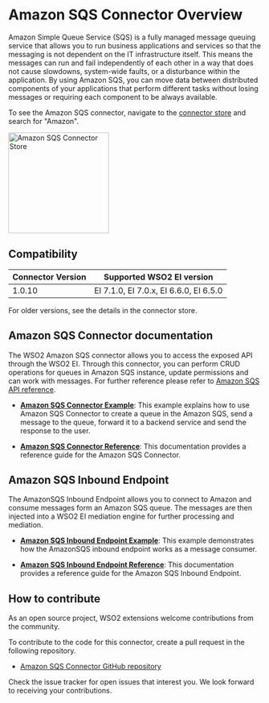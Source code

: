 # Amazon SQS Connector Overview

Amazon Simple Queue Service (SQS) is a fully managed message queuing service that allows you to run business applications and services so that the messaging is not dependent on the IT infrastructure itself. This means the messages can run and fail independently of each other in a way that does not cause slowdowns, system-wide faults, or a disturbance within the application. By using Amazon SQS, you can move data between distributed components of your applications that perform different tasks without losing messages or requiring each component to be always available.

To see the Amazon SQS connector, navigate to the [connector store](https://store.wso2.com/store/assets/esbconnector/list) and search for "Amazon".

<img src="../../../../assets/img/connectors/amazon-sqs-store.png" title="Amazon SQS Connector Store" width="200" alt="Amazon SQS Connector Store"/>

## Compatibility

| Connector Version | Supported WSO2 EI version |
| ------------- |-------------|
| 1.0.10    | EI 7.1.0, EI 7.0.x, EI 6.6.0, EI 6.5.0 |

For older versions, see the details in the connector store.

## Amazon SQS Connector documentation

The WSO2 Amazon SQS connector allows you to access the exposed API through the WSO2 EI. Through this connector, you can perform CRUD operations for queues in Amazon SQS instance, update permissions and can work with messages. For further reference please refer to [Amazon SQS API reference](https://docs.aws.amazon.com/AWSSimpleQueueService/latest/APIReference/Welcome.html).

* **[Amazon SQS Connector Example](amazonsqs-connector-example.md)**: This example explains how to use Amazon SQS Connector to create a queue in the Amazon SQS, send a message to the queue, forward it to a backend service and send the response to the user. 

* **[Amazon SQS Connector Reference](amazonsqs-connector-config.md)**: This documentation provides a reference guide for the Amazon SQS Connector.

## Amazon SQS Inbound Endpoint

The AmazonSQS Inbound Endpoint allows you to connect to Amazon and consume messages form an Amazon SQS queue. The messages are then injected into a WSO2 EI mediation engine for further processing and mediation.

* **[Amazon SQS Inbound Endpoint Example](amazonsqs-inbound-endpoint-example.md)**: This example demonstrates how the AmazonSQS inbound endpoint works as a message consumer. 

* **[Amazon SQS Inbound Endpoint Reference](amazonsqs-inbound-endpoint-reference-configuration.md)**: This documentation provides a reference guide for the Amazon SQS Inbound Endpoint.

## How to contribute

As an open source project, WSO2 extensions welcome contributions from the community. 

To contribute to the code for this connector, create a pull request in the following repository. 

* [Amazon SQS Connector GitHub repository](https://github.com/wso2-extensions/esb-inbound-amazonsqs)

Check the issue tracker for open issues that interest you. We look forward to receiving your contributions.
